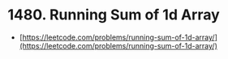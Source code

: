 # 1480. Running Sum of 1d Array

- [https://leetcode.com/problems/running-sum-of-1d-array/](https://leetcode.com/problems/running-sum-of-1d-array/)
